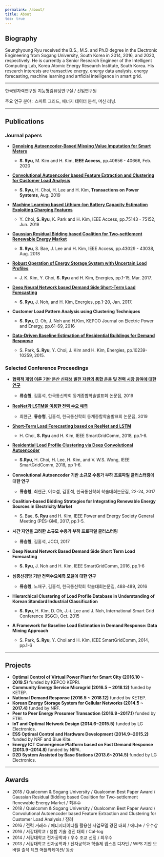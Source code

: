 ```yaml
---
permalink: /about/
title: About
toc: true
---
```


## Biography

Seunghyoung Ryu received the B.S., M.S. and Ph.D degree in the Electronic Engineering from Sogang University, South Korea in 2014, 2016, and 2020, respectively. He is currently a Senior Research Engineer of the Intelligent Computing Lab, Korea Atomic Energy Research Institute, South Korea. 
His research interests are transactive energy, energy data analysis, energy forecasting, machine learning and artficial intelligence in smart grid.

---

한국원자력연구원 지능형컴퓨팅연구실 / 선임연구원

주요 연구 분야 : 스마트 그리드, 에너지 데이터 분석, 머신 러닝.

---
## Publications

### Journal papers
- [**Denoising Autoencoder-Based Missing Value Imputation for Smart Meters**](https://ieeexplore.ieee.org/abstract/document/9016055)
  - **S. Ryu**, M. Kim and H. Kim, **IEEE Access**, pp.40656 - 40666, Feb. 2020 
- [**Convolutional Autoencoder based Feature Extraction and Clustering for Customer Load Analysis**](https://ieeexplore.ieee.org/abstract/document/8807267)
  - **S. Ryu**, H. Choi, H. Lee and H. Kim, **Transactions on Power Systems**, Aug. 2019
- [**Machine Learning based Lithium-Ion Battery Capacity Estimation Exploiting Charging Features**](https://ieeexplore.ieee.org/document/8731962/)
  - Y. Choi, **S. Ryu**, K. Park and H. Kim, IEEE Access, pp.75143 - 75152, Jun. 2019
- [**Gaussian Residual Bidding based Coalition for Two-settlement Renewable Energy Market**](https://ieeexplore.ieee.org/document/8424158/)
  - **S. Ryu**, S. Bae, J. Lee and H. Kim, IEEE Access, pp.43029 - 43038, Aug. 2018
- [**Robust Operation of Energy Storage System with Uncertain Load Profiles**](http://nice.sogang.ac.kr/wordpress/uploads/shortbio/Documents/J31_energies-10-00416_jk_pr.pdf)
  - J. K. Kim, Y. Choi, **S. Ryu** and H. Kim, Energies, pp.1-15, Mar. 2017.

- [**Deep Neural Network based Demand Side Short-Term Load Forecasting**](http://nice.sogang.ac.kr/wordpress/uploads/shortbio/Documents/J30_energies2016_sh_pr.pdf)
  -  **S. Ryu**, J. Noh, and H. Kim, Energies, pp.1-20, Jan. 2017.

- **Customer Load Pattern Analysis using Clustering Techniques**
  - **S. Ryu**, D. Oh, J. Noh and H.Kim,  KEPCO Journal on Electric Power and Energy, pp.61-69, 2016

- [**Data-Driven Baseline Estimation of Residential Buildings for Demand Response**](http://nice.sogang.ac.kr/wordpress/uploads/shortbio/Documents/J21_energies2015.pdf)
  - S. Park, **S. Ryu**, Y. Choi, J. Kim and H. Kim, Energies, pp.10239-10259, 2015.


### Selected Conference Proceedings
- [**협력적 게임 이론 기반 분산 신재생 발전 자원의 통합 운용 및 전력 시장 참여에 대한 연구**](http://www.dbpia.co.kr/journal/articleDetail?nodeId=NODE08003326)
  - **류승형**, 김홍석, 한국통신학회 동계종합학술발표회 논문집, 2019  
- [**ResNet과 LSTM을 이용한 전력 수요 예측**](http://www.dbpia.co.kr/journal/articleDetail?nodeId=NODE08003359)
  - 최현근, **류승형**, 김홍석, 한국통신학회 동계종합학술발표회 논문집, 2019
- [**Short-Term Load Forecasting based on ResNet and LSTM**](https://ieeexplore.ieee.org/abstract/document/8587554/)
  - H. Choi, **S. Ryu** and H. Kim, IEEE SmartGridComm, 2018, pp.1-6.

- [**Residential Load Profile Clustering via Deep Convolutional Autoencoder**](https://ieeexplore.ieee.org/abstract/document/8587454/)
  -  **S.Ryu**, H. Choi, H. Lee, H. Kim, and V. W.S. Wong, IEEE SmartGridComm, 2018, pp 1-6.

- **Convolutional Autoencoder 기반 소규모 수용가 부하 프로파일 클러스터링에 대한 연구**
  -   **류승형**, 최현근, 이효섭, 김홍석, 한국통신학회 학술대회논문집, 22-24, 2017

- **Coalition-based Bidding Strategies for Integrating Renewable Energy Sources in Electricity Market**
  -   S. Bae, **S. Ryu** and H. Kim, IEEE Power and Energy Society General Meeting (PES-GM), 2017, pp.1-5.

- **시간 지연을 고려한 소규모 수용가 부하 프로파일 클러스터링**
  - **류승형**, 김홍석, JCCI, 2017

- **Deep Neural Network Based Demand Side Short Term Load Forecasting**
  - **S. Ryu**, J. Noh and  H. Kim,  IEEE SmartGridComm, 2016, pp.1-6

- **심층신경망 기반 전력수요예측 모델에 대한 연구**
  -  **류승형**, 노재구, 김홍석, 한국통신학회 학술대회논문집, 488-489, 2016

- **Hierarchical Clustering of Load Profile Database in Understanding of Korean Standard Industrial Classification**
  -  **S. Ryu**, H. Kim, D. Oh, J.-i. Lee and J. Noh,  International Smart Grid Conference (ISGC), Oct. 2015

- **A Framework for Baseline Load Estimation in Demand Response: Data Mining Approach**
  -   S. Park, **S. Ryu**, Y. Choi and H. Kim, IEEE SmartGridComm, 2014, pp.1-6

---
## Projects

- **Optimal Control of Virtual Power Plant for Smart City (2016.10 ~ 2019.5)** funded by KEPCO KEPRI.
- **Community Energy Service Microgrid (2016.5 ~ 2018.12)** funded by KETEP.
- **National Demand Response (2016.5 ~ 2018.12)** funded by KETEP.
- **Korean Energy Storage System for Cellular Networks (2014.5 ~ 2017.4)** funded by NRF.
- **Peer to Peer Energy Prosumer Transaction (2016.9~2017.1)** funded by ETRI.
- **IoT and Optimal Network Design (2014.6~2015.5)** funded by LG Electronics.
- **ESS Optimal Control and Hardware Development (2014.9~2015.2)** funded by NRF and Blue Kite.
- **Energy ICT Convergence Platform based on Fast Demand Response (2013.9~2014.8)** funded by NIPA.
- **D2D System Assisted by Base Stations (2013.6~2014.5)** funded by LG Electronics.

---
## Awards

- 2018 / Qualcomm & Sogang University / Qualcomm Best Paper Award / Gaussian Residual Bidding based Coalition for Two-settlement Renewable Energy Market / 최우수
- 2018 / Qualcomm & Sogang University / Qualcomm Best Paper Award / Convolutional Autoencoder based Feature Extraction
and Clustering for Customer Load Analysis / 장려
- 2016 / 전력 거래소 / 에너지데이터를 활용한 사업모델 경진 대회 / 에너또 / 우수상
- 2016 / 서강대학교 / 융합 기술 경진 대회 / Cal-log
- 2014 / 서강대학교 전자공학과 / 우수 조교 선정 / 최우수
- 2013 / 서강대학교 전자공학과 / 전자공학과 학술제 캡스톤 디자인 / WPS 기반 모바일 출석 체크 어플리케이션/ 동상
